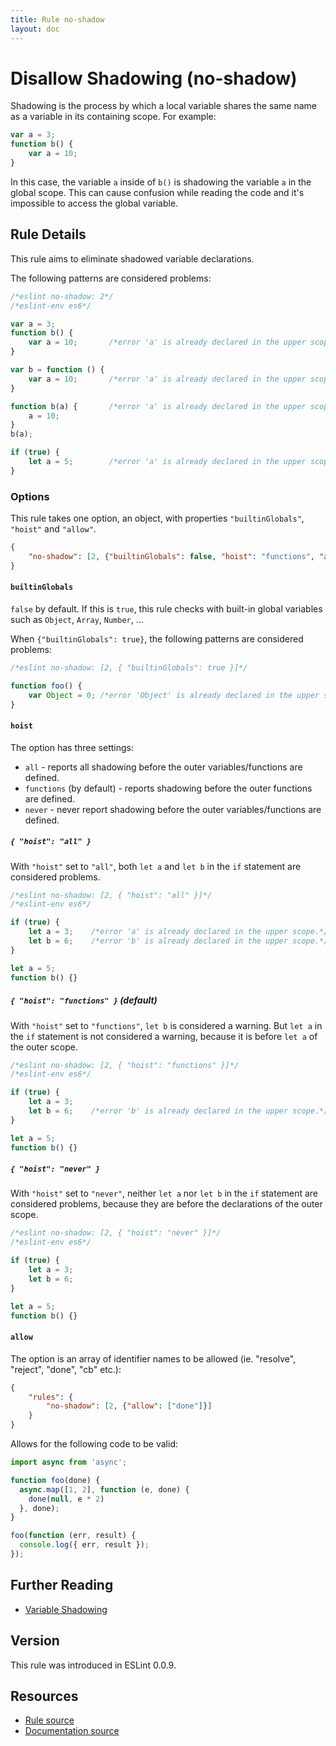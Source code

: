 ```yaml
---
title: Rule no-shadow
layout: doc
---
```

<!-- Note: No pull requests accepted for this file. See README.md in the root directory for details. -->
# Disallow Shadowing (no-shadow)

Shadowing is the process by which a local variable shares the same name as a variable in its containing scope. For example:

```js
var a = 3;
function b() {
    var a = 10;
}
```

In this case, the variable `a` inside of `b()` is shadowing the variable `a` in the global scope. This can cause confusion while reading the code and it's impossible to access the global variable.

## Rule Details

This rule aims to eliminate shadowed variable declarations.

The following patterns are considered problems:

```js
/*eslint no-shadow: 2*/
/*eslint-env es6*/

var a = 3;
function b() {
    var a = 10;       /*error 'a' is already declared in the upper scope.*/
}

var b = function () {
    var a = 10;       /*error 'a' is already declared in the upper scope.*/
}

function b(a) {       /*error 'a' is already declared in the upper scope.*/
    a = 10;
}
b(a);

if (true) {
    let a = 5;        /*error 'a' is already declared in the upper scope.*/
}
```

### Options

This rule takes one option, an object, with properties `"builtinGlobals"`, `"hoist"` and `"allow"`.

```json
{
    "no-shadow": [2, {"builtinGlobals": false, "hoist": "functions", "allow": []}]
}
```

#### `builtinGlobals`

`false` by default.
If this is `true`, this rule checks with built-in global variables such as `Object`, `Array`, `Number`, ...

When `{"builtinGlobals": true}`, the following patterns are considered problems:

```js
/*eslint no-shadow: [2, { "builtinGlobals": true }]*/

function foo() {
    var Object = 0; /*error 'Object' is already declared in the upper scope.*/
}
```

#### `hoist`

The option has three settings:

* `all` - reports all shadowing before the outer variables/functions are defined.
* `functions` (by default) - reports shadowing before the outer functions are defined.
* `never` - never report shadowing before the outer variables/functions are defined.

##### `{ "hoist": "all" }`

With `"hoist"` set to `"all"`, both `let a` and `let b` in the `if` statement are considered problems.

```js
/*eslint no-shadow: [2, { "hoist": "all" }]*/
/*eslint-env es6*/

if (true) {
    let a = 3;    /*error 'a' is already declared in the upper scope.*/
    let b = 6;    /*error 'b' is already declared in the upper scope.*/
}

let a = 5;
function b() {}
```

##### `{ "hoist": "functions" }` (default)

With `"hoist"` set to `"functions"`, `let b` is considered a warning. But `let a` in the `if` statement is not considered a warning, because it is before `let a` of the outer scope.

```js
/*eslint no-shadow: [2, { "hoist": "functions" }]*/
/*eslint-env es6*/

if (true) {
    let a = 3;
    let b = 6;    /*error 'b' is already declared in the upper scope.*/
}

let a = 5;
function b() {}
```

##### `{ "hoist": "never" }`

With `"hoist"` set to `"never"`, neither `let a` nor `let b` in the `if` statement are considered problems, because they are before the declarations of the outer scope.

```js
/*eslint no-shadow: [2, { "hoist": "never" }]*/
/*eslint-env es6*/

if (true) {
    let a = 3;
    let b = 6;
}

let a = 5;
function b() {}
```

#### `allow`

The option is an array of identifier names to be allowed (ie. "resolve", "reject", "done", "cb" etc.):

```json
{
    "rules": {
        "no-shadow": [2, {"allow": ["done"]}]
    }
}
```

Allows for the following code to be valid:

```js
import async from 'async';

function foo(done) {
  async.map([1, 2], function (e, done) {
    done(null, e * 2)
  }, done);
}

foo(function (err, result) {
  console.log({ err, result });
});
```

## Further Reading

* [Variable Shadowing](http://en.wikipedia.org/wiki/Variable_shadowing)

## Version

This rule was introduced in ESLint 0.0.9.

## Resources

* [Rule source](https://github.com/eslint/eslint/tree/master/lib/rules/no-shadow.js)
* [Documentation source](https://github.com/eslint/eslint/tree/master/docs/rules/no-shadow.md)
